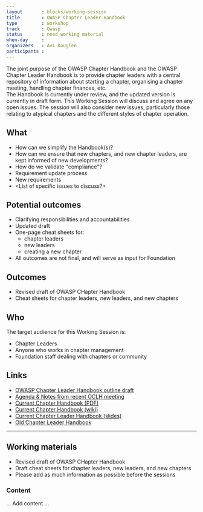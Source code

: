 ```yaml
---
layout       : blocks/working-session
title        : OWASP Chapter Leader Handbook
type         : workshop
track        : Owasp
status       : need working material
when-day     : 
organizers   : Avi Douglen
participants :
---
```


The joint purpose of the OWASP Chapter Handbook and the OWASP Chapter Leader Handbook is to provide chapter leaders with a central repository of information about starting a chapter, organising a chapter meeting, handling chapter finances, etc.   
The Handbook is currently under review, and the updated version is currently in draft form. 
This Working Session will discuss and agree on any open issues. The session will also consider new issues, particularly those relating to atypical chapters and the different styles of chapter operation.  

## What

- How can we simplify the Handbook(s)?
- How can we ensure that new chapters, and new chapter leaders, are kept informed of new developments? 
- How do we validate "compliance"?
- Requirement update process
- New requirements
- <List of specific issues to discuss?> 

## Potential outcomes

- Clarifying responsibilities and accountabilities
- Updated draft
- One-page cheat sheets for:
    - chapter leaders 
    - new leaders 
    - creating a new chapter
- All outcomes are not final, and will serve as input for Foundation

## Outcomes

- Revised draft of OWASP CHapter Handbook
- Cheat sheets for chapter leaders, new leaders, and new chapters

## Who

The target audience for this Working Session is:

- Chapter Leaders
- Anyone who works in chapter management
- Foundation staff dealing with chapters or community

## Links
- [OWASP Chapter Leader Handbook outline draft](https://docs.google.com/document/d/1uupqip9TiejURbznt_Dk6t1H--8foRJxcVQ2gdmUj-s/)
- [Agenda & Notes from recent OCLH meeting](https://docs.google.com/document/d/1mepNCA1DdBp5XU9xzZLeStlrkt4wcZUPouJ2yN_O0OE/)
- [Current Chapter Handbook (PDF)](https://www.owasp.org/images/d/dc/OWASP_Chapter_Handbook_Ch_V2.pdf)
- [Current Chapter Handbook (wiki)](https://www.owasp.org/index.php/Category:Chapter_Handbook)
- [Current Chapter Leader Handbook (slides)](https://www.owasp.org/images/5/56/OWASP_February_28,_2013.pdf)
- [Old Chapter Leader Handbook](https://www.owasp.org/index.php/Chapter_Leader_Handbook_(OLD))

--- 

## Working materials

- Revised draft of OWASP CHapter Handbook
- Draft cheat sheets for chapter leaders, new leaders, and new chapters
- Please add as much information as possible before the sessions

### Content

... Add content ...

